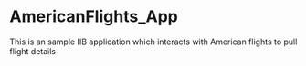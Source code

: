 # AmericanFlights_App
This is an sample IIB application which interacts with American flights to pull flight details 
